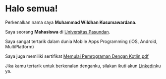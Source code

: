 # Halo semua! 

Perkenalkan nama saya **Muhammad Wildhan Kusumawardana**.

Saya seorang **Mahasiswa** di [Universitas Pasundan](http://www.unpas.ac.id/).

Saya sangat tertarik dalam dunia Mobile Apps Programming (iOS, Android, MultiPlatform)

Saya juga memiliki sertifikat [Memulai Pemrograman Dengan Kotlin.pdf](https://github.com/wildan090801/mwildhank/files/8037680/sertifikat_course_80_635138_201221070140.pdf)

Jika kamu tertarik untuk berkenalan denganku, silakan ikuti akun [Linkedin](https://www.linkedin.com/in/mwildhank/)ku ya.
